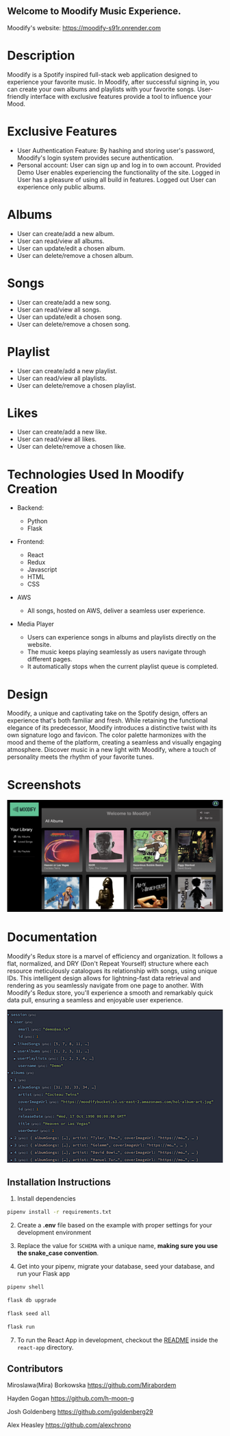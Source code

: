 ## Welcome to Moodify Music Experience.

Moodify's website:  https://moodify-s91r.onrender.com


# Description

Moodify is a Spotify inspired full-stack web application designed to experience your favorite music.
In Moodify, after successful signing in, you can create your own albums and playlists with your favorite songs.
User-friendly interface with exclusive features provide a tool to influence your Mood.


# Exclusive Features

- User Authentication Feature:
By hashing and storing user's password, Moodify's login system provides secure authentication.
- Personal account:
User can sign up and log in to own account.
Provided Demo User enables experiencing the functionality of the site.
Logged in User has a pleasure of using all build in features.
Logged out User can experience only public albums.

# Albums

- User can create/add a new album.
- User can read/view all albums.
- User can update/edit a chosen album.
- User can delete/remove a chosen album.

# Songs

- User can create/add a new song.
- User can read/view all songs.
- User can update/edit a chosen song.
- User can delete/remove a chosen song.

# Playlist

- User can create/add a new playlist.
- User can read/view all playlists.
- User can delete/remove a chosen playlist.

# Likes

- User can create/add a new like.
- User can read/view all likes.
- User can delete/remove a chosen like.


# Technologies Used In Moodify Creation

- Backend:
   - Python
   - Flask

- Frontend:
   - React
   - Redux
   - Javascript
   - HTML
   - CSS

- AWS
   - All songs, hosted on AWS, deliver a seamless user experience.

- Media Player
   - Users can experience songs in albums and playlists directly on the website.
   - The music keeps playing seamlessly as users navigate through different pages.
   - It automatically stops when the current playlist queue is completed.


# Design

Moodify, a unique and captivating take on the Spotify design, offers an experience that's both familiar and fresh.
While retaining the functional elegance of its predecessor, Moodify introduces a distinctive twist with its own signature logo and favicon. The color palette harmonizes with the mood and theme of the platform, creating a seamless and visually engaging atmosphere. Discover music in a new light with Moodify, where a touch of personality meets the rhythm of your favorite tunes.

# Screenshots

![image](./react-app/public/landing-page.png)


# Documentation

Moodify's Redux store is a marvel of efficiency and organization. It follows a flat, normalized, and DRY (Don't Repeat Yourself) structure where each resource meticulously catalogues its relationship with songs, using unique IDs. This intelligent design allows for lightning-fast data retrieval and rendering as you seamlessly navigate from one page to another. With Moodify's Redux store, you'll experience a smooth and remarkably quick data pull, ensuring a seamless and enjoyable user experience.

![image](./react-app/public/Redux-Store.png)


## Installation Instructions

1. Install dependencies
```bash
pipenv install -r requirements.txt
```
2. Create a **.env** file based on the example with proper settings for your development environment

4. Replace the value for `SCHEMA` with a unique name, **making sure you use the snake_case convention**.

6. Get into your pipenv, migrate your database, seed your database, and run your Flask app

```bash
pipenv shell
```
```bash
flask db upgrade
```
```bash
flask seed all
```
```bash
flask run
```

7. To run the React App in development, checkout the [README](./react-app/README.md) inside the `react-app` directory.

## Contributors

Miroslawa(Mira) Borkowska
https://github.com/Mirabordem

Hayden Gogan
https://github.com/h-moon-g

Josh Goldenberg
https://github.com/jgoldenberg29

Alex Heasley
https://github.com/alexchrono





